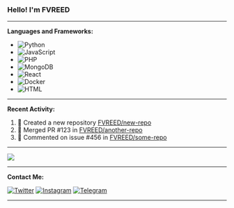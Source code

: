 ### Hello! I'm FVREED 

---

**Languages and Frameworks:**
- ![Python](https://img.shields.io/badge/-Python-333333?style=flat&logo=python)
- ![JavaScript](https://img.shields.io/badge/-JavaScript-333333?style=flat&logo=javascript)
- ![PHP](https://img.shields.io/badge/-PHP-333333?style=flat&logo=php)
- ![MongoDB](https://img.shields.io/badge/-MongoDB-333333?style=flat&logo=mongodb)
- ![React](https://img.shields.io/badge/-React-333333?style=flat&logo=react)
- ![Docker](https://img.shields.io/badge/-Docker-333333?style=flat&logo=docker)
- ![HTML](https://img.shields.io/badge/-HTML-333333?style=flat&logo=html5)

---

**Recent Activity:**
<!--START_SECTION:activity-->
1. 📝 Created a new repository [FVREED/new-repo](https://github.com/FVREED/new-repo)
2. 🎉 Merged PR #123 in [FVREED/another-repo](https://github.com/FVREED/another-repo)
3. 💬 Commented on issue #456 in [FVREED/some-repo](https://github.com/FVREED/some-repo)
<!--END_SECTION:activity-->

---

 <p><img src=https://github-readme-stats.vercel.app/api?username=FaridDadashzade&count_private=true&show_icons=true&theme=highcontrast&include_all_commits=True&locale=en&icon_color=00c1b1&text_color=dddddd&title_color=00f3e3&hide_border=true"/>

</details>

---

**Contact Me:**

[![Twitter](https://img.shields.io/badge/Twitter-333333?style=flat&logo=twitter)](https://twitter.com/xfvreed)
[![Instagram](https://img.shields.io/badge/Instagram-333333?style=flat&logo=instagram)](https://www.instagram.com/xfvreed)
[![Telegram](https://img.shields.io/badge/Telegram-333333?style=flat&logo=telegram)](https://t.me/fvreed)

---